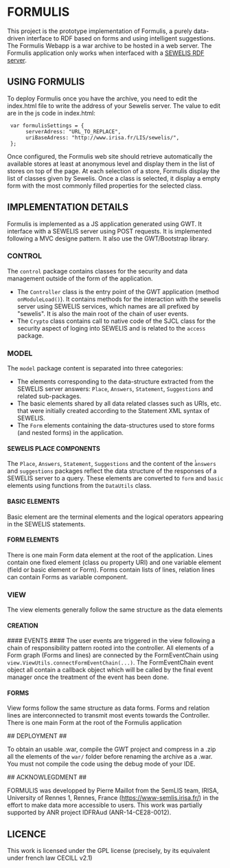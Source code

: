 # FORMULIS #

This project is the prototype implementation of Formulis, a purely data-driven interface to RDF based on forms and using intelligent suggestions. 
The Formulis Webapp is a war archive to be hosted in a web server. The Formulis application only works when interfaced with a [SEWELIS RDF server](https://bitbucket.org/sebferre/sewelis "Bitbucket for the SEWELIS implementation").

## USING FORMULIS ##
To deploy Formulis once you have the archive, you need to edit the index.html file to write the address of your Sewelis server. The value to edit are in the js code in index.html:

     var formulisSettings = {
          serverAdress: "URL_TO_REPLACE",
          uriBaseAdress: "http://www.irisa.fr/LIS/sewelis/",
     };

Once configured, the Formulis web site should retrieve automatically the available stores at least at anonymous level and display them in the list of stores on top of the page. At each selection of a store, Formulis display the list of classes given by Sewelis. Once a class is selected, it display a empty form with the most commonly filled properties for the selected class.

## IMPLEMENTATION DETAILS ##
Formulis is implemented as a JS application generated using GWT. It interface with a SEWELIS server using POST requests. It is implemented following a MVC designe pattern. It also use the GWT/Bootstrap library.
### CONTROL ###
The `control` package contains classes for the security and data management outside of the form of the application.
- The `Controller` class is the entry point of the GWT application (method `onModuleLoad()`). It contains methods for the interaction with the sewelis server using SEWELIS services, which names are all prefixed by "sewelis". It is also the main root of the chain of user events.
- The `Crypto` class contains call to native code of the SJCL class for the security aspect of loging into SEWELIS and is related to the `access` package.

### MODEL ###
The `model` package content is separated into three categories:
- The elements corresponding to the data-structure extracted from the SEWELIS server answers: `Place`, `Answers`, `Statement`, `Suggestions` and related sub-packages.
- The basic elements shared by all data related classes such as URIs, etc. that were initially created according to the Statement XML syntax of SEWELIS.
- The `Form` elements containing the data-structures used to store forms (and nested forms) in the application.

#### SEWELIS PLACE COMPONENTS ####
The `Place`, `Answers`, `Statement`, `Suggestions` and the content of the ̀̀`answers` and `suggestions` packages reflect the data structure of the responses of a SEWELIS server to a query. These elements are converted to `form` and `basic` elements using functions from the `DataUtils` class.

#### BASIC ELEMENTS ####
Basic element are the terminal elements and the logical operators appearing in the SEWELIS statements.

#### FORM ELEMENTS ####
There is one main Form data element at the root of the application. Lines contain one fixed element (class ou property URI) and one variable element (field or basic element or Form). Forms contain lists of lines, relation lines can contain Forms as variable component.

### VIEW ###
The view elements generally follow the same structure as the data elements

#### CREATION ####

#### EVENTS ####
The user events are triggered in the view following a chain of responsibility pattern rooted into the controller. All elements of a Form graph (Forms and lines) are connected by the FormEventChain using `view.ViewUtils.connectFormEventChain(...)`. The FormEventChain event object all contain a callback object which will be called by the final event manager once the treatment of the event has been done.

#### FORMS ####
View forms follow the same structure as data forms. Forms and relation lines are interconnected to transmit most events towards the Controller. There is one main Form at the root of the Formulis application


## DEPLOYMENT ##

To obtain an usable .war, compile the GWT project and compress in a .zip all the elements of the `war/` folder before renaming the archive as a .war. You must not compile the code using the debug mode of your IDE.

## ACKNOWLEGDMENT ##

FORMULIS was developped by Pierre Maillot from the SemLIS team, IRISA, University of Rennes 1, Rennes, France (https://www-semlis.irisa.fr/) in the effort to make data more accessible to users. This work was partially supported by ANR project IDFRAud (ANR-14-CE28-0012).

## LICENCE ##

This work is licensed under the GPL license (precisely, by its equivalent under french law CECILL v2.1)
